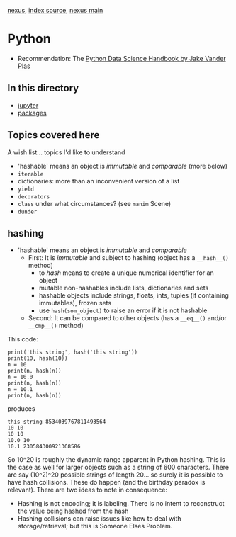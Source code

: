 [nexus](https://robfatland.github.io/nexus), [index source](https://github.com/robfatland/nexus/blob/gh-pages/index.md), 
[nexus main](https://github.com/robfatland/nexus/tree/main)


# Python

- Recommendation: The [Python Data Science Handbook by Jake Vander Plas](https://jakevdp.github.io/PythonDataScienceHandbook/)

## In this directory

* [jupyter](https://github.com/robfatland/nexus/blob/gh-pages/python/jupyter.md)
* [packages](https://github.com/robfatland/nexus/blob/gh-pages/python/packages.md)


## Topics covered here


A wish list... topics I'd like to understand


- 'hashable' means an object is *immutable* and *comparable* (more below)
- `iterable`
- dictionaries: more than an inconvenient version of a list
- `yield`
- `decorators`
- `class` under what circumstances? (see `manim` Scene)
- `dunder`



## hashing

- 'hashable' means an object is *immutable* and *comparable*
    - First: It is *immutable* and subject to hashing (object has a `__hash__()` method)
        - to *hash* means to create a unique numerical identifier for an object
        - mutable non-hashables include lists, dictionaries and sets
        - hashable objects include strings, floats, ints, tuples (if containing immutables), frozen sets
        - use `hash(som_object)` to raise an error if it is not hashable
    - Second: It can be compared to other objects (has a `__eq__()` and/or `__cmp__()` method)


This code: 


```
print('this string', hash('this string'))
print(10, hash(10))
n = 10
print(n, hash(n))
n = 10.0
print(n, hash(n))
n = 10.1
print(n, hash(n))
```


produces


```
this string 8534039767811493564
10 10
10 10
10.0 10
10.1 230584300921368586
```

So 10^20 is roughly the dynamic range apparent in Python hashing. This is the case as well for larger objects such as a 
string of 600 characters. There are say (10^2)^20 possible strings of length 20... so surely it is possible to have 
hash collisions. These do happen (and the birthday paradox is relevant). There are two ideas to note in consequence:


- Hashing is not encoding; it is labeling. There is no intent to reconstruct the value being hashed from the hash
- Hashing collisions can raise issues like how to deal with storage/retrieval; but this is Someone Elses Problem.  
